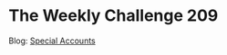 # The Weekly Challenge 209

Blog: [Special Accounts](https://dev.to/simongreennet/special-accounts-5969)
